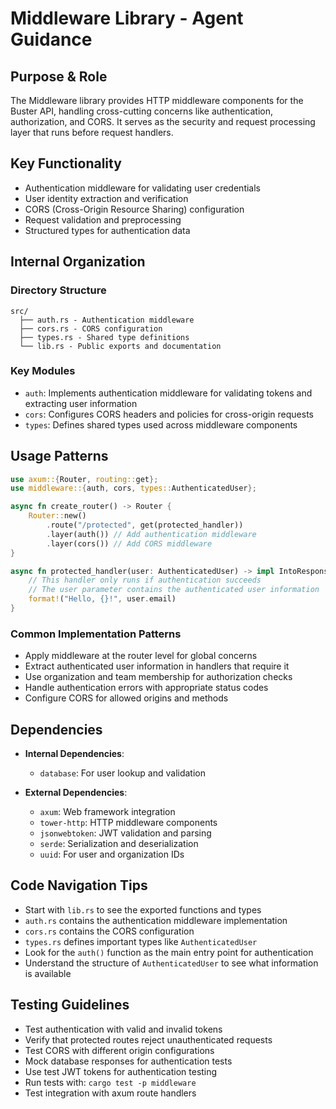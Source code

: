 # Middleware Library - Agent Guidance

## Purpose & Role

The Middleware library provides HTTP middleware components for the Buster API, handling cross-cutting concerns like authentication, authorization, and CORS. It serves as the security and request processing layer that runs before request handlers.

## Key Functionality

- Authentication middleware for validating user credentials
- User identity extraction and verification
- CORS (Cross-Origin Resource Sharing) configuration
- Request validation and preprocessing
- Structured types for authentication data

## Internal Organization

### Directory Structure

```
src/
  ├── auth.rs - Authentication middleware
  ├── cors.rs - CORS configuration
  ├── types.rs - Shared type definitions
  └── lib.rs - Public exports and documentation
```

### Key Modules

- `auth`: Implements authentication middleware for validating tokens and extracting user information
- `cors`: Configures CORS headers and policies for cross-origin requests
- `types`: Defines shared types used across middleware components

## Usage Patterns

```rust
use axum::{Router, routing::get};
use middleware::{auth, cors, types::AuthenticatedUser};

async fn create_router() -> Router {
    Router::new()
        .route("/protected", get(protected_handler))
        .layer(auth()) // Add authentication middleware
        .layer(cors()) // Add CORS middleware
}

async fn protected_handler(user: AuthenticatedUser) -> impl IntoResponse {
    // This handler only runs if authentication succeeds
    // The user parameter contains the authenticated user information
    format!("Hello, {}!", user.email)
}
```

### Common Implementation Patterns

- Apply middleware at the router level for global concerns
- Extract authenticated user information in handlers that require it
- Use organization and team membership for authorization checks
- Handle authentication errors with appropriate status codes
- Configure CORS for allowed origins and methods

## Dependencies

- **Internal Dependencies**:
  - `database`: For user lookup and validation

- **External Dependencies**:
  - `axum`: Web framework integration
  - `tower-http`: HTTP middleware components
  - `jsonwebtoken`: JWT validation and parsing
  - `serde`: Serialization and deserialization
  - `uuid`: For user and organization IDs

## Code Navigation Tips

- Start with `lib.rs` to see the exported functions and types
- `auth.rs` contains the authentication middleware implementation
- `cors.rs` contains the CORS configuration
- `types.rs` defines important types like `AuthenticatedUser`
- Look for the `auth()` function as the main entry point for authentication
- Understand the structure of `AuthenticatedUser` to see what information is available

## Testing Guidelines

- Test authentication with valid and invalid tokens
- Verify that protected routes reject unauthenticated requests
- Test CORS with different origin configurations
- Mock database responses for authentication tests
- Use test JWT tokens for authentication testing
- Run tests with: `cargo test -p middleware`
- Test integration with axum route handlers